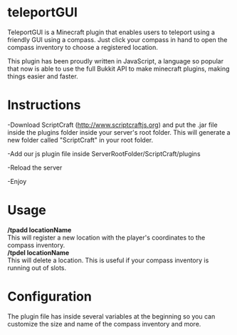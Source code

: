 # teleportGUI

TeleportGUI is a Minecraft plugin that enables users to teleport using a friendly GUI using a compass.
Just click your compass in hand to open the compass inventory to choose a registered location.  

This plugin has been proudly written in JavaScript, a language so popular that now is able to use the full Bukkit API to make minecraft plugins, making things easier and faster.  



# Instructions

-Download ScriptCraft (http://www.scriptcraftjs.org) and put the .jar file inside the plugins folder inside your server's root folder. This will generate a new folder called "ScriptCraft" in your root folder.  

-Add our js plugin file inside ServerRootFolder/ScriptCraft/plugins 

-Reload the server  

-Enjoy  


# Usage
**/tpadd locationName**  
This will register a new location with the player's coordinates to the compass inventory.   
**/tpdel locationName**  
This will delete a location. This is useful if your compass inventory is running out of slots.  

# Configuration
The plugin file has inside several variables at the beginning so you can customize the size and name of the compass inventory and more.




